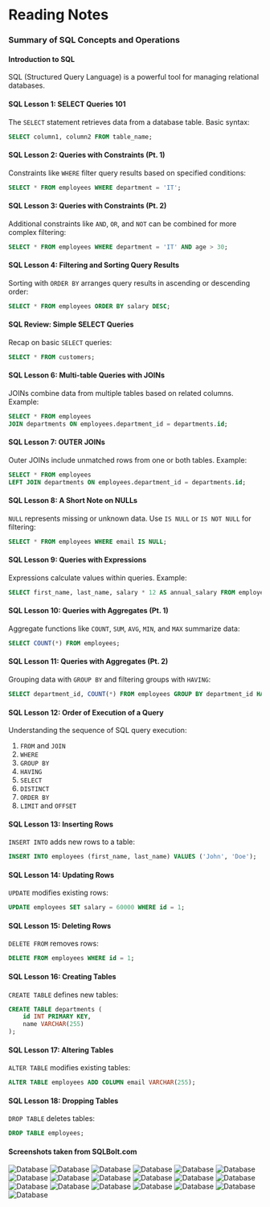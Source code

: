 # Reading Notes

### Summary of SQL Concepts and Operations

#### Introduction to SQL
SQL (Structured Query Language) is a powerful tool for managing relational databases.

#### SQL Lesson 1: SELECT Queries 101
The `SELECT` statement retrieves data from a database table. Basic syntax:
```sql
SELECT column1, column2 FROM table_name;
```

#### SQL Lesson 2: Queries with Constraints (Pt. 1)
Constraints like `WHERE` filter query results based on specified conditions:
```sql
SELECT * FROM employees WHERE department = 'IT';
```

#### SQL Lesson 3: Queries with Constraints (Pt. 2)
Additional constraints like `AND`, `OR`, and `NOT` can be combined for more complex filtering:
```sql
SELECT * FROM employees WHERE department = 'IT' AND age > 30;
```

#### SQL Lesson 4: Filtering and Sorting Query Results
Sorting with `ORDER BY` arranges query results in ascending or descending order:
```sql
SELECT * FROM employees ORDER BY salary DESC;
```

#### SQL Review: Simple SELECT Queries
Recap on basic `SELECT` queries:
```sql
SELECT * FROM customers;
```

#### SQL Lesson 6: Multi-table Queries with JOINs
JOINs combine data from multiple tables based on related columns. Example:
```sql
SELECT * FROM employees
JOIN departments ON employees.department_id = departments.id;
```

#### SQL Lesson 7: OUTER JOINs
Outer JOINs include unmatched rows from one or both tables. Example:
```sql
SELECT * FROM employees
LEFT JOIN departments ON employees.department_id = departments.id;
```

#### SQL Lesson 8: A Short Note on NULLs
`NULL` represents missing or unknown data. Use `IS NULL` or `IS NOT NULL` for filtering:
```sql
SELECT * FROM employees WHERE email IS NULL;
```

#### SQL Lesson 9: Queries with Expressions
Expressions calculate values within queries. Example:
```sql
SELECT first_name, last_name, salary * 12 AS annual_salary FROM employees;
```

#### SQL Lesson 10: Queries with Aggregates (Pt. 1)
Aggregate functions like `COUNT`, `SUM`, `AVG`, `MIN`, and `MAX` summarize data:
```sql
SELECT COUNT(*) FROM employees;
```

#### SQL Lesson 11: Queries with Aggregates (Pt. 2)
Grouping data with `GROUP BY` and filtering groups with `HAVING`:
```sql
SELECT department_id, COUNT(*) FROM employees GROUP BY department_id HAVING COUNT(*) > 5;
```

#### SQL Lesson 12: Order of Execution of a Query
Understanding the sequence of SQL query execution:
1. `FROM` and `JOIN`
2. `WHERE`
3. `GROUP BY`
4. `HAVING`
5. `SELECT`
6. `DISTINCT`
7. `ORDER BY`
8. `LIMIT` and `OFFSET`

#### SQL Lesson 13: Inserting Rows
`INSERT INTO` adds new rows to a table:
```sql
INSERT INTO employees (first_name, last_name) VALUES ('John', 'Doe');
```

#### SQL Lesson 14: Updating Rows
`UPDATE` modifies existing rows:
```sql
UPDATE employees SET salary = 60000 WHERE id = 1;
```

#### SQL Lesson 15: Deleting Rows
`DELETE FROM` removes rows:
```sql
DELETE FROM employees WHERE id = 1;
```

#### SQL Lesson 16: Creating Tables
`CREATE TABLE` defines new tables:
```sql
CREATE TABLE departments (
    id INT PRIMARY KEY,
    name VARCHAR(255)
);
```

#### SQL Lesson 17: Altering Tables
`ALTER TABLE` modifies existing tables:
```sql
ALTER TABLE employees ADD COLUMN email VARCHAR(255);
```

#### SQL Lesson 18: Dropping Tables
`DROP TABLE` deletes tables:
```sql
DROP TABLE employees;
```
#### Screenshots taken from SQLBolt.com

![Database](./sql-assets/1.jpg)
![Database](./sql-assets/2.jpg)
![Database](./sql-assets/3.jpg)
![Database](./sql-assets/4.jpg)
![Database](./sql-assets/5.jpg)
![Database](./sql-assets/6.jpg)
![Database](./sql-assets/7.jpg)
![Database](./sql-assets/8.jpg)
![Database](./sql-assets/9.jpg)
![Database](./sql-assets/10.jpg)
![Database](./sql-assets/11.jpg)
![Database](./sql-assets/12.jpg)
![Database](./sql-assets/13.jpg)
![Database](./sql-assets/14.jpg)
![Database](./sql-assets/15.jpg)
![Database](./sql-assets/16.jpg)
![Database](./sql-assets/17.jpg)
![Database](./sql-assets/18.jpg)
![Database](./sql-assets/19.jpg)
